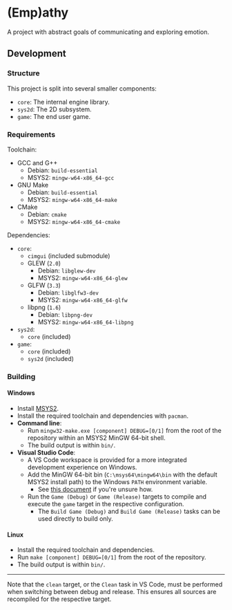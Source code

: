 # (Emp)athy

A project with abstract goals of communicating and exploring emotion.

## Development

### Structure

This project is split into several smaller components:

 - `core`: The internal engine library.
 - `sys2d`: The 2D subsystem.
 - `game`: The end user game.

### Requirements

Toolchain:
 - GCC and G++
    - Debian: `build-essential`
    - MSYS2: `mingw-w64-x86_64-gcc`
 - GNU Make
     - Debian: `build-essential`
     - MSYS2: `mingw-w64-x86_64-make`
 - CMake
     - Debian: `cmake`
     - MSYS2: `mingw-w64-x86_64-cmake`

Dependencies:
 - `core`:
    - `cimgui` (included submodule)
    - GLEW (`2.0`)
       - Debian: `libglew-dev`
       - MSYS2: `mingw-w64-x86_64-glew`
    - GLFW (`3.3`)
       - Debian: `libglfw3-dev`
       - MSYS2: `mingw-w64-x86_64-glfw`
    - libpng (`1.6`)
       - Debian: `libpng-dev`
       - MSYS2: `mingw-w64-x86_64-libpng`
 - `sys2d`:
    - `core` (included)
 - `game`:
    - `core` (included)
    - `sys2d` (included)

### Building

#### Windows

 - Install [MSYS2](https://www.msys2.org/).
 - Install the required toolchain and dependencies with `pacman`.
 - **Command line**:
    - Run `mingw32-make.exe [component] DEBUG=[0/1]` from the root of the repository within an MSYS2 MinGW 64-bit shell.
    - The build output is within `bin/`.
 - **Visual Studio Code**:
    - A VS Code workspace is provided for a more integrated development experience on Windows.
    - Add the MinGW 64-bit bin (`C:\msys64\mingw64\bin` with the default MSYS2 install path) to the Windows `PATH` environment variable.
       - See [this document](https://code.visualstudio.com/docs/cpp/config-mingw#_prerequisites) if you're unsure how.
    - Run the `Game (Debug)` or `Game (Release)` targets to compile and execute the `game` target in the respective configuration.
       - The `Build Game (Debug)` and `Build Game (Release)` tasks can be used directly to build only.

#### Linux

 - Install the required toolchain and dependencies.
 - Run `make [component] DEBUG=[0/1]` from the root of the repository.
 - The build output is within `bin/`.

 ---

 Note that the `clean` target, or the `Clean` task in VS Code, must be performed when switching between debug and release.
 This ensures all sources are recompiled for the respective target.